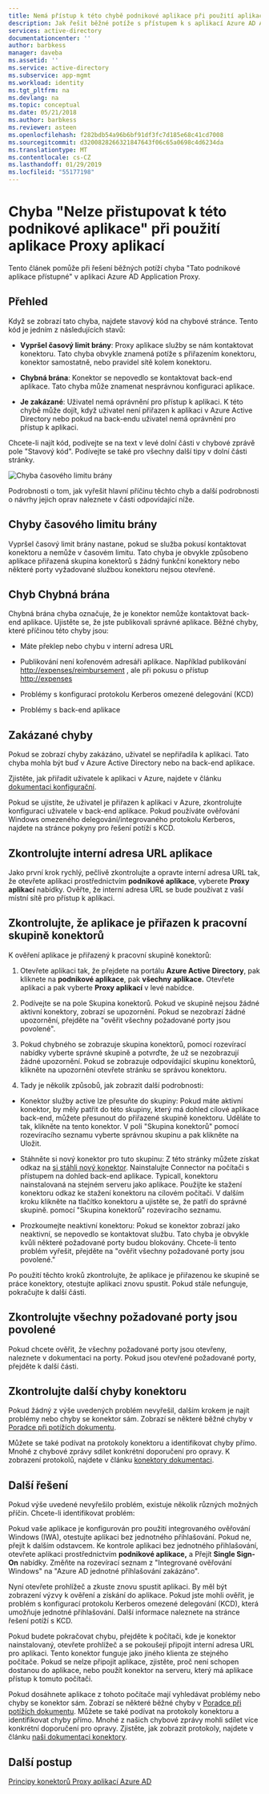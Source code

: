 ```yaml
---
title: Nemá přístup k této chybě podnikové aplikace při použití aplikace Proxy aplikací | Dokumentace Microsoftu
description: Jak řešit běžné potíže s přístupem k s aplikací Azure AD Application Proxy.
services: active-directory
documentationcenter: ''
author: barbkess
manager: daveba
ms.assetid: ''
ms.service: active-directory
ms.subservice: app-mgmt
ms.workload: identity
ms.tgt_pltfrm: na
ms.devlang: na
ms.topic: conceptual
ms.date: 05/21/2018
ms.author: barbkess
ms.reviewer: asteen
ms.openlocfilehash: f282bdb54a96b6bf91df3fc7d185e68c41cd7008
ms.sourcegitcommit: d3200828266321847643f06c65a0698c4d6234da
ms.translationtype: MT
ms.contentlocale: cs-CZ
ms.lasthandoff: 01/29/2019
ms.locfileid: "55177198"
---
```

# <a name="cant-access-this-corporate-application-error-when-using-an-application-proxy-application"></a>Chyba "Nelze přistupovat k této podnikové aplikace" při použití aplikace Proxy aplikací

Tento článek pomůže při řešení běžných potíží chyba "Tato podnikové aplikace přístupné" v aplikaci Azure AD Application Proxy.

## <a name="overview"></a>Přehled
Když se zobrazí tato chyba, najdete stavový kód na chybové stránce. Tento kód je jedním z následujících stavů:

-   **Vypršel časový limit brány**: Proxy aplikace služby se nám kontaktovat konektoru. Tato chyba obvykle znamená potíže s přiřazením konektoru, konektor samostatně, nebo pravidel sítě kolem konektoru.

-   **Chybná brána**: Konektor se nepovedlo se kontaktovat back-end aplikace. Tato chyba může znamenat nesprávnou konfiguraci aplikace.

-   **Je zakázané**: Uživatel nemá oprávnění pro přístup k aplikaci. K této chybě může dojít, když uživatel není přiřazen k aplikaci v Azure Active Directory nebo pokud na back-endu uživatel nemá oprávnění pro přístup k aplikaci.

Chcete-li najít kód, podívejte se na text v levé dolní části v chybové zprávě pole "Stavový kód". Podívejte se také pro všechny další tipy v dolní části stránky.

   ![Chyba časového limitu brány](./media/application-proxy-sign-in-bad-gateway-timeout-error/connection-problem.png)

Podrobnosti o tom, jak vyřešit hlavní příčinu těchto chyb a další podrobnosti o návrhy jejich oprav naleznete v části odpovídající níže.

## <a name="gateway-timeout-errors"></a>Chyby časového limitu brány

Vypršel časový limit brány nastane, pokud se služba pokusí kontaktovat konektoru a nemůže v časovém limitu. Tato chyba je obvykle způsobeno aplikace přiřazená skupina konektorů s žádný funkční konektory nebo některé porty vyžadované službou konektoru nejsou otevřené.


## <a name="bad-gateway-errors"></a>Chyb Chybná brána

Chybná brána chyba označuje, že je konektor nemůže kontaktovat back-end aplikace. Ujistěte se, že jste publikovali správné aplikace. Běžné chyby, které příčinou této chyby jsou:

-   Máte překlep nebo chybu v interní adresa URL

-   Publikování není kořenovém adresáři aplikace. Například publikování <http://expenses/reimbursement> , ale při pokusu o přístup <http://expenses>

-   Problémy s konfigurací protokolu Kerberos omezené delegování (KCD)

-   Problémy s back-end aplikace

## <a name="forbidden-errors"></a>Zakázané chyby

Pokud se zobrazí chyby zakázáno, uživatel se nepřiřadila k aplikaci. Tato chyba mohla být buď v Azure Active Directory nebo na back-end aplikace.

Zjistěte, jak přiřadit uživatele k aplikaci v Azure, najdete v článku [dokumentaci konfigurační](application-proxy-add-on-premises-application.md#test-the-application).

Pokud se ujistíte, že uživatel je přiřazen k aplikaci v Azure, zkontrolujte konfiguraci uživatele v back-end aplikace. Pokud používáte ověřování Windows omezeného delegování/integrovaného protokolu Kerberos, najdete na stránce pokyny pro řešení potíží s KCD.

## <a name="check-the-applications-internal-url"></a>Zkontrolujte interní adresa URL aplikace

Jako první krok rychlý, pečlivě zkontrolujte a opravte interní adresa URL tak, že otevřete aplikaci prostřednictvím **podnikové aplikace**, vyberete **Proxy aplikací** nabídky. Ověřte, že interní adresa URL se bude používat z vaší místní sítě pro přístup k aplikaci.

## <a name="check-the-application-is-assigned-to-a-working-connector-group"></a>Zkontrolujte, že aplikace je přiřazen k pracovní skupině konektorů

K ověření aplikace je přiřazený k pracovní skupině konektorů:

1.  Otevřete aplikaci tak, že přejdete na portálu **Azure Active Directory**, pak kliknete na **podnikové aplikace**, pak **všechny aplikace.** Otevřete aplikaci a pak vyberte **Proxy aplikací** v levé nabídce.

2.  Podívejte se na pole Skupina konektorů. Pokud ve skupině nejsou žádné aktivní konektory, zobrazí se upozornění. Pokud se nezobrazí žádné upozornění, přejděte na "ověřit všechny požadované porty jsou povolené".

3.  Pokud chybného se zobrazuje skupina konektorů, pomocí rozevírací nabídky vyberte správné skupině a potvrďte, že už se nezobrazují žádné upozornění. Pokud se zobrazuje odpovídající skupinu konektorů, klikněte na upozornění otevřete stránku se správou konektoru.

4.  Tady je několik způsobů, jak zobrazit další podrobnosti:

  * Konektor služby active lze přesuňte do skupiny: Pokud máte aktivní konektor, by měly patřit do této skupiny, který má dohled cílové aplikace back-end, můžete přesunout do přiřazené skupině konektoru. Uděláte to tak, klikněte na tento konektor. V poli "Skupina konektorů" pomocí rozevíracího seznamu vyberte správnou skupinu a pak klikněte na Uložit.

  * Stáhněte si nový konektor pro tuto skupinu: Z této stránky můžete získat odkaz na [si stáhli nový konektor](https://download.msappproxy.net/Subscription/d3c8b69d-6bf7-42be-a529-3fe9c2e70c90/Connector/Download). Nainstalujte Connector na počítači s přístupem na dohled back-end aplikace. Typicall, konektoru nainstalovaná na stejném serveru jako aplikace. Použijte ke stažení konektoru odkaz ke stažení konektoru na cílovém počítači. V dalším kroku klikněte na tlačítko konektoru a ujistěte se, že patří do správné skupině. pomocí "Skupina konektorů" rozevíracího seznamu.

  * Prozkoumejte neaktivní konektoru: Pokud se konektor zobrazí jako neaktivní, se nepovedlo se kontaktovat službu. Tato chyba je obvykle kvůli některé požadované porty budou blokovány. Chcete-li tento problém vyřešit, přejděte na "ověřit všechny požadované porty jsou povolené."

Po použití těchto kroků zkontrolujte, že aplikace je přiřazenou ke skupině se práce konektory, otestujte aplikaci znovu spustit. Pokud stále nefunguje, pokračujte k další části.

## <a name="check-all-required-ports-are-whitelisted"></a>Zkontrolujte všechny požadované porty jsou povolené

Pokud chcete ověřit, že všechny požadované porty jsou otevřeny, naleznete v dokumentaci na porty. Pokud jsou otevřené požadované porty, přejděte k další části.

## <a name="check-for-other-connector-errors"></a>Zkontrolujte další chyby konektoru

Pokud žádný z výše uvedených problém nevyřešil, dalším krokem je najít problémy nebo chyby se konektor sám. Zobrazí se některé běžné chyby v [Poradce při potížích dokumentu](https://docs.microsoft.com/azure/active-directory/active-directory-application-proxy-troubleshoot#connector-errors). 

Můžete se také podívat na protokoly konektoru a identifikovat chyby přímo. Mnohé z chybové zprávy sdílet konkrétní doporučení pro opravy. K zobrazení protokolů, najdete v článku [konektory dokumentaci](application-proxy-connectors.md#under-the-hood).

## <a name="additional-resolutions"></a>Další řešení

Pokud výše uvedené nevyřešilo problém, existuje několik různých možných příčin. Chcete-li identifikovat problém:

Pokud vaše aplikace je konfigurován pro použití integrovaného ověřování Windows (IWA), otestujte aplikaci bez jednotného přihlašování. Pokud ne, přejít k dalším odstavcem. Ke kontrole aplikaci bez jednotného přihlašování, otevřete aplikaci prostřednictvím **podnikové aplikace,** a Přejít **Single Sign-On** nabídky. Změňte na rozevírací seznam z "Integrované ověřování Windows" na "Azure AD jednotné přihlašování zakázáno". 

Nyní otevřete prohlížeč a zkuste znovu spustit aplikaci. By měl být zobrazení výzvy k ověření a získání do aplikace. Pokud jste mohli ověřit, je problém s konfigurací protokolu Kerberos omezené delegování (KCD), která umožňuje jednotné přihlašování. Další informace naleznete na stránce řešení potíží s KCD.

Pokud budete pokračovat chybu, přejděte k počítači, kde je konektor nainstalovaný, otevřete prohlížeč a se pokoušejí připojit interní adresa URL pro aplikaci. Tento konektor funguje jako jiného klienta ze stejného počítače. Pokud se nelze připojit aplikace, zjistěte, proč není schopen dostanou do aplikace, nebo použít konektor na serveru, který má aplikace přístup k tomuto počítači.

Pokud dosáhnete aplikace z tohoto počítače mají vyhledávat problémy nebo chyby se konektor sám. Zobrazí se některé běžné chyby v [Poradce při potížích dokumentu](application-proxy-troubleshoot.md#connector-errors). Můžete se také podívat na protokoly konektoru a identifikovat chyby přímo. Mnohé z našich chybové zprávy mohli sdílet více konkrétní doporučení pro opravy. Zjistěte, jak zobrazit protokoly, najdete v článku [naši dokumentaci konektory](application-proxy-connectors.md#under-the-hood).

## <a name="next-steps"></a>Další postup
[Principy konektorů Proxy aplikací Azure AD](application-proxy-connectors.md)
